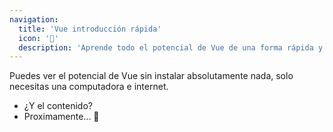 ```yaml
---
navigation:
  title: 'Vue introducción rápida'
  icon: '💚'
  description: 'Aprende todo el potencial de Vue de una forma rápida y práctica para aprender los fundamentos.'
---
```


Puedes ver el potencial de Vue sin instalar absolutamente nada, solo necesitas una computadora e internet.

* ¿Y el contenido?
* Proximamente... 🙌

